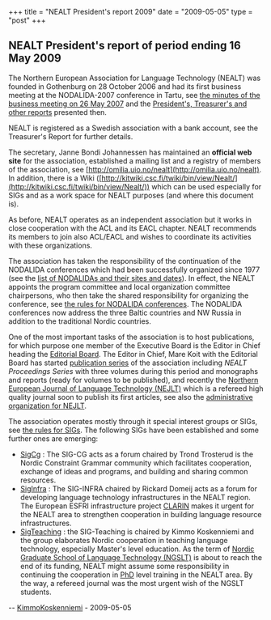 +++
title = "NEALT President's report 2009"
date = "2009-05-05"
type = "post"
+++

## NEALT President's report of period ending 16 May 2009

The Northern European Association for Language Technology (NEALT) was founded in Gothenburg on 28 October 2006 and had its first business meeting at the NODALIDA-2007 conference in Tartu, see [the minutes of the business meeting on 26 May 2007](http://omilia.uio.no/nealt/?task=meeting) and the [President's, Treasurer's and other reports](NealtAdmin.html) presented then.

NEALT is registered as a Swedish association with a bank account, see the Treasurer's Report for further details.

The secretary, Janne Bondi Johannessen has maintained an **official web site** for the association, established a mailing list and a registry of members of the association, see [http://omilia.uio.no/nealt](http://omilia.uio.no/nealt). In addition, there is a Wiki ([http://kitwiki.csc.fi/twiki/bin/view/Nealt/](http://kitwiki.csc.fi/twiki/bin/view/Nealt/)) which can be used especially for SIGs and as a work space for NEALT purposes (and where this document is).

As before, NEALT operates as an independent association but it works in close cooperation with the ACL and its EACL chapter. NEALT recommends its members to join also ACL/EACL and wishes to coordinate its activities with these organizations.

The association has taken the responsibility of the continuation of the NODALIDA conferences which had been successfully organized since 1977 (see the [list of NODALIDAs and their sites and dates](NealtAdminNodalidaList.html)). In effect, the NEALT appoints the program committee and local organization committee chairpersons, who then take the shared responsibility for organizing the conference, see [the rules for NODALIDA conferences](NealtEcNodalidaRules.html). The NODALIDA conferences now address the three Baltic countries and NW Russia in addition to the traditional Nordic countries.

One of the most important tasks of the association is to host publications, for which purpose one member of the Executive Board is the Editor in Chief heading the [Editorial Board](http://www.nejlt.ep.liu.se/board.htm). The Editor in Chief, Mare Koit with the Editorial Board has started [publication series](http://omilia.uio.no/nealt/?task=publications) of the association including _NEALT Proceedings Series_ with three volumes during this period and monographs and reports (ready for volumes to be published), and recently the [Northern European Journal of Language Technology (NEJLT)](http://www.nejlt.ep.liu.se/) which is a refereed high quality journal soon to publish its first articles, see also the [administrative organization for NEJLT](http://www.ling.helsinki.fi/uhlcs/nobacoling/nealt-publications/basis-for-publication-series.html).

The association operates mostly through it special interest groups or SIGs, see [the rules for SIGs](NealtEcSigRules.html). The following SIGs have been established and some further ones are emerging:

*   [SigCg](SigCg.html) : The SIG-CG acts as a forum chaired by Trond Trosterud is the Nordic Constraint Grammar community which facilitates cooperation, exchange of ideas and programs, and building and sharing common resources.
*   [SigInfra](SigInfra.html) : The SIG-INFRA chaired by Rickard Domeij acts as a forum for developing language technology infrastructures in the NEALT region. The European ESFRI infrastructure project [CLARIN](http://www.clarin.eu) makes it urgent for the NEALT area to strengthen cooperation in building language resource infrastructures.
*   [SigTeaching](SigTeaching.html) : the SIG-Teaching is chaired by Kimmo Koskenniemi and the group elaborates Nordic cooperation in teaching language technology, especially Master's level education. As the term of [Nordic Graduate School of Language Technology (NGSLT)](http://www.ngslt.org) is about to reach the end of its funding, NEALT might assume some responsibility in continuing the cooperation in [PhD](https://kitwiki.csc.fi/twiki/bin/edit/Nealt/PhD?topicparent=Nealt.NealtAdminPresidentsReport2009May16;nowysiwyg=1 "PhD (this topic does not yet exist; you can create it)") level training in the NEALT area. By the way, a refereed journal was the most urgent wish of the NGSLT students.

\-- [KimmoKoskenniemi](../Main/KimmoKoskenniemi) - 2009-05-05
